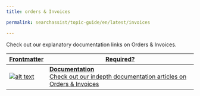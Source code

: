 ```yaml
---
title: orders & Invoices

permalink: searchassist/topic-guide/en/latest/invoices

---
```

<!--#### Topic Guide
###### Orders & Invoices-->

  Check out our explanatory documentation links on Orders & Invoices.

<a class="doc-link" target="_blank" href="https://docs.kore.ai/searchassist/billing-and-usage/order-and-invoices/">
 

| Frontmatter | Required? |
|-------------|-------------|
| ![alt text](images/SA_Documentation.svg "Title") | **Documentation**  <br /> Check out our indepth documentation articles on Orders & Invoices | 


</a>
